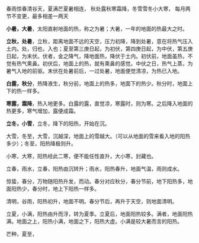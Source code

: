 
春雨惊春清谷天，夏满芒夏暑相连，
秋处露秋寒霜降，冬雪雪冬小大寒，
每月两节不变更，最多相差一两天

**小暑，大暑**，太阳直射地面的热，称之为暑；大暑，一年的地面的热最大之时。

**立秋，处暑**，立秋，距离地面不远的天空，压力初降，降到处暑，意在将热气压入土内。处，归也，入也；夏至第三庚日起，为初伏，第四庚日起，为中伏，第五庚日起，为末伏。伏者，金之降气，降地面热，降伏于土内。初伏前，地面虽热，不觉有热气熏鼻。初伏后，地面上的热，就有熏鼻的感觉。中伏之日，热气上蒸，为暑气入地的前驱。末伏在处暑前后，一过处暑，地面便觉清凉，为热已入地。

**白露，秋分**，热降液生，秋分前，地面上的热多，地面下的热少。秋分时，地面上下的热一样多。

**寒露，霜降**，热入地更多。白露的露，直觉凉，寒露时，则为寒。之后降入地面的热更多，寒气增加，露便成霜。

**立冬，小雪**，立冬，降下的阳热，开始在沉。

大雪，冬至，大雪，沉越深，地面上的雪越大。（可以从地面的雪来看入地的阳热多少）；冬至，阳热降极则升。

小寒，大寒，阳热经此二寒，便不能任性直升，大小寒，封藏也。

立春，雨水，立春，阳热由沉转升；雨水，阳热春升，地面气温，雨则成水。

惊蛰，春分，万物随阳热升发，而动。春分对应秋分，春分节前，地下阳热多，地面阳热少，春分时，地上下阳热一样多。

清明，谷雨，阳热初升，地面不明。春分节后，再升于天空，则地面清明。

立夏，小满，阳热由升而浮，转为夏季。立夏后，地面阳热较多。满者，地面阳热满。地面之上，阳热小满，地面之下，阳热大虚。小满是较大暑而言的阳热。

芒种，夏至，







